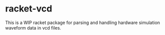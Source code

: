 racket-vcd
==========

This is a WIP racket package for parsing and handling hardware simulation waveform data in vcd files.
